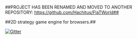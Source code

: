 ##PROJECT HAS BEEN RENAMED AND MOVED TO ANOTHER REPOSITORY: https://github.com/Hachitus/FlaTWorld##

##2D strategy game engine for browsers.##

[![Gitter](https://badges.gitter.im/Hachitus/FlaTWorld.svg)](https://gitter.im/Hachitus/FlaTWorld)
